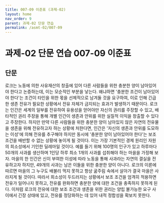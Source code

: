 ```yaml
---
title: 007-09 이준표 (과제-02)
layout: home
nav_order: 9
parent: 과제-02 단문 연습
permalink: /asmt-02/007-09
---
```


# 과제-02 단문 연습 007-09 이준표 

## 단문

로크는 노동에 의한 사유재산의 창출에 있어 다른 사람들을 위한 충분한 양이 남아있어야 한다고 논증하는데, 이는 모순적인 부분을 낳는다. 왜냐하면 '충분한 조건이 남아있어야 한다'는 조건이 타인을 위한 몫을 선제적으로 남겨둘 것을 요구하여, 이로 인해 긴급한 생존 전유가 필요한 상황에서 전유 자체가 금지되는 효과가 발생하기 때문이다. 로크는 인간은 세계의 일부를 전유하여 유용성을 얻어야만 자신의 권리를 주장할 수 있고, 배타적인 권리 주장을 통해 개별 인간이 생존과 안위를 위한 실질적 이익을 창출할 수 있다고 주장한다. 하지만 만약 다른 사람들을 위한 충분한 양이 남아있지 않은 자연의 전유물을 생존을 위해 전유하고자 하는 상황에 처한다면, 인간은 '자신의 생존과 안위를 도모하는 이성'에 의해 전유를 추구해야 하지만 동시에 '충분한 양이 남아있어야 한다'는 보조 조건을 배반할 수 없는 상황에 놓이게 될 것이다. 이는 가장 기본적인 경제 원리인 자원의 희소성에서 기인한 딜레마일 것이다. 예를 들기 위해 100명의 인구가 있고 하루마다 50개의 사과를 생산하며 1인당 하루 최소 1개의 사과를 섭취해야 하는 마을을 가정해 보자. 마을의 한 인간은 신이 부여한 이성에 따라 노동을 통해 사과라는 자연의 결실을 전유하고자 하지만, 49개의 사과는 남은 이들을 위한 충분한 양이 아니다. 로크의 이론에 따르면 마을의 그 누구도 배불리 먹지 못하고 항상 굶주림 속에서 살아가 결국 마을은 사라지게 될 것이다. 따라서 희소성이 두드러지는 상황에서 보조 조건을 엄격히 적용하면 전유가 일어나지 못하고, 전유를 완화하면 충분한 양에 대한 조건을 충족하지 못하게 된다. 이처럼 로크의 전유에 대한 보조 조건과 생존을 위한 권리는 양립 불가능한 요구 사이에서 긴장 상태에 있고, 전유를 정당화하는 데 있어 내적 정합성을 확보치 못한다.
